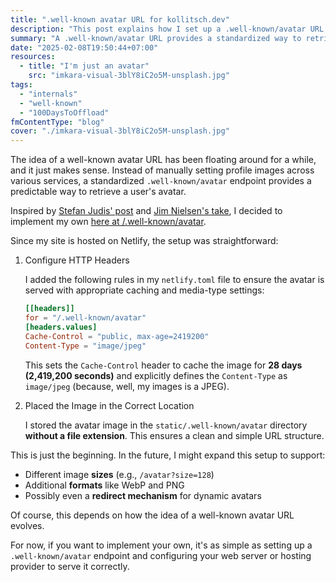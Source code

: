 ```yaml
---
title: ".well-known avatar URL for kollitsch.dev"
description: "This post explains how I set up a .well-known/avatar URL on my site using Netlify, with caching headers and image placement, and plans for future improvements."
summary: "A .well-known/avatar URL provides a standardized way to retrieve profile images. I implemented it on my site using Netlify, configuring caching headers and placing the image in static/.well-known/. Future updates may include support for different sizes, formats, and dynamic avatars for greater flexibility."
date: "2025-02-08T19:50:44+07:00"
resources:
  - title: "I'm just an avatar"
    src: "imkara-visual-3blY8iC2o5M-unsplash.jpg"
tags:
  - "internals"
  - "well-known"
  - "100DaysToOffload"
fmContentType: "blog"
cover: "./imkara-visual-3blY8iC2o5M-unsplash.jpg"
---
```


The idea of a well-known avatar URL has been floating around for a while, and it just makes sense. Instead of manually setting profile images across various services, a standardized `.well-known/avatar` endpoint provides a predictable way to retrieve a user's avatar.

Inspired by [Stefan Judis' post](https://www.stefanjudis.com/blog/a-well-known-avatar-url-would-be-dang-cool/) and [Jim Nielsen's take](https://blog.jim-nielsen.com/2023/well-known-avatar/), I decided to implement my own [here at /.well-known/avatar](https://kollitsch.dev/.well-known/avatar).

Since my site is hosted on Netlify, the setup was straightforward:

1. Configure HTTP Headers

   I added the following rules in my `netlify.toml` file to ensure the avatar is served with appropriate caching and media-type settings:

   ```toml
   [[headers]]
   for = "/.well-known/avatar"
   [headers.values]
   Cache-Control = "public, max-age=2419200"
   Content-Type = "image/jpeg"
   ```

   This sets the `Cache-Control` header to cache the image for **28 days (2,419,200 seconds)** and explicitly defines the `Content-Type` as `image/jpeg` (because, well, my images is a JPEG).

2. Placed the Image in the Correct Location

   I stored the avatar image in the `static/.well-known/avatar` directory **without a file extension**. This ensures a clean and simple URL structure.

This is just the beginning. In the future, I might expand this setup to support:

* Different image **sizes** (e.g., `/avatar?size=128`)
* Additional **formats** like WebP and PNG
* Possibly even a **redirect mechanism** for dynamic avatars

Of course, this depends on how the idea of a well-known avatar URL evolves.

For now, if you want to implement your own, it's as simple as setting up a `.well-known/avatar` endpoint and configuring your web server or hosting provider to serve it correctly.
